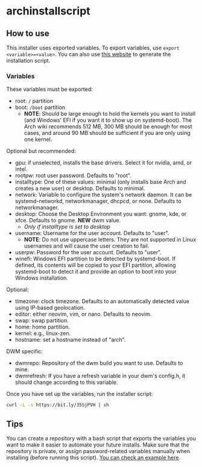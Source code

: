 # archinstallscript

## How to use

This installer uses exported variables. To export variables, use ```export <variable>=<value>```.
You can also use [this website](https://miguelrcborges.github.io/archinstallscript/) to generate the installation script.

### Variables

These variables must be exported:
- root: ```/``` partition
- boot: ```/boot``` partition
  - **NOTE**: Should be large enough to hold the kernels you want to install (and Windows' EFI if you want it to show up on systemd-boot). The Arch wiki recommends 512 MB, 300 MB should be enough for most cases, and around 90 MB should be sufficient if you are only using one kernel.

Optional but recommended:
- gpu: if unselected, installs the base drivers. Select it for nvidia, amd, or intel.
- rootpw: root user password. Defaults to "root".
- installtype: One of these values: minimal (only installs base Arch and creates a new user) or desktop. Defaults to minimal.
- network: Variable to configure the system's network daemon. It can be systemd-networkd, networkmanager, dhcpcd, or none. Defaults to networkmanager.
- desktop: Choose the Desktop Environment you want: gnome, kde, or xfce. Defaults to gnome. **NEW** dwm value.
  - *Only if installtype is set to desktop*
- username: Username for the user account. Defaults to "user".
  - **NOTE**: Do not use uppercase letters. They are not supported in Linux usernames and will cause the user creation to fail.
- userpw: Password for the user account. Defaults to "user".
- winefi: Windows EFI partition to be detected by systemd-boot. If defined, its contents will be copied to your EFI partition, allowing systemd-boot to detect it and provide an option to boot into your Windows installation.

Optional:
- timezone: clock timezone. Defaults to an automatically detected value using IP-based geolocation.
- editor: either neovim, vim, or nano. Defaults to neovim.
- swap: swap partition.
- home: home partition.
- kernel: e.g., linux-zen.
- hostname: set a hostname instead of "arch".

DWM specific:
- dwmrepo: Repository of the dwm build you want to use. Defaults to mine.
- dwmrefresh: If you have a refresh variable in your dwm's config.h, it should change according to this variable.

Once you have set up the variables, run the installer script:
```sh
curl -L -s https://bit.ly/35SjPVH | sh
```

## Tips

You can create a repository with a bash script that exports the variables you want to make it easier to automate your future installs.
Make sure that the repository is private, or assign password-related variables manually when installing (before running this script).
[You can check an example here](https://github.com/miguelrcborges/archinstallscript/blob/main/example-base-script.sh).

